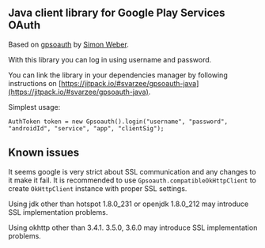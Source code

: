 Java client library for Google Play Services OAuth
--------------------------------------------------

Based on [gpsoauth](https://github.com/simon-weber/gpsoauth) by [Simon Weber](https://github.com/simon-weber).

With this library you can log in using username and password.

You can link the library in your dependencies manager by following instructions on [https://jitpack.io/#svarzee/gpsoauth-java](https://jitpack.io/#svarzee/gpsoauth-java).

Simplest usage:
```
AuthToken token = new Gpsoauth().login("username", "password", "androidId", "service", "app", "clientSig");
```
Known issues
------------
It seems google is very strict about SSL communication and any changes to it make it fail.
It is recommended to use `Gpsoauth.compatibleOkHttpClient` to create `OkHttpClient` instance with proper SSL settings.

Using jdk other than hotspot 1.8.0_231 or openjdk 1.8.0_212 may introduce SSL implementation problems.

Using okhttp other than 3.4.1. 3.5.0, 3.6.0 may introduce SSL implementation problems.
